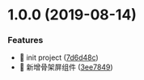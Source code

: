 # 1.0.0 (2019-08-14)


### Features

* 🎸 init project ([7d6d48c](https://github.com/lentoo/taro-skeleton/commit/7d6d48c))
* 🎸 新增骨架屏组件 ([3ee7849](https://github.com/lentoo/taro-skeleton/commit/3ee7849))



